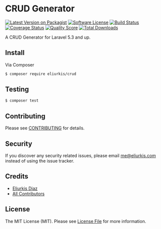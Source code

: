 # CRUD Generator

[![Latest Version on Packagist][ico-version]][link-packagist]
[![Software License][ico-license]](LICENSE.md)
[![Build Status][ico-travis]][link-travis]
[![Coverage Status][ico-scrutinizer]][link-scrutinizer]
[![Quality Score][ico-code-quality]][link-code-quality]
[![Total Downloads][ico-downloads]][link-downloads]

A CRUD Generator for Laravel 5.3 and up.

## Install

Via Composer

``` bash
$ composer require eliurkis/crud
```

## Testing

``` bash
$ composer test
```

## Contributing

Please see [CONTRIBUTING](CONTRIBUTING.md) for details.

## Security

If you discover any security related issues, please email me@eliurkis.com instead of using the issue tracker.

## Credits

- [Eliurkis Diaz][link-author]
- [All Contributors][link-contributors]

## License

The MIT License (MIT). Please see [License File](LICENSE.md) for more information.

[ico-version]: https://img.shields.io/packagist/v/eliurkis/crud.svg?style=flat-square
[ico-license]: https://img.shields.io/badge/license-MIT-brightgreen.svg?style=flat-square
[ico-travis]: https://img.shields.io/travis/eliurkis/crud/master.svg?style=flat-square
[ico-scrutinizer]: https://img.shields.io/scrutinizer/coverage/g/eliurkis/crud.svg?style=flat-square
[ico-code-quality]: https://img.shields.io/scrutinizer/g/eliurkis/crud.svg?style=flat-square
[ico-downloads]: https://img.shields.io/packagist/dt/eliurkis/crud.svg?style=flat-square

[link-packagist]: https://packagist.org/packages/eliurkis/crud
[link-travis]: https://travis-ci.org/eliurkis/crud
[link-scrutinizer]: https://scrutinizer-ci.com/g/eliurkis/crud/code-structure
[link-code-quality]: https://scrutinizer-ci.com/g/eliurkis/crud
[link-downloads]: https://packagist.org/packages/eliurkis/crud
[link-author]: https://github.com/eliurkis
[link-contributors]: ../../contributors
